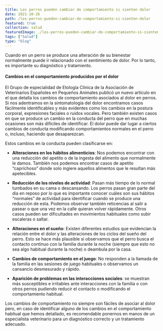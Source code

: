 ```yaml
---
title: Los perros pueden cambiar de comportamiento si sienten dolor
date: 2021-10-26
path: /los-perros-pueden-cambiar-de-comportamiento-si-sienten-dolor
featured: true
collection: salud
featuredImage: ./los-perros-pueden-cambiar-de-comportamiento-si-sienten-dolor.jpeg
tags: ["Salud"]
type: "blog"
---
```


Cuando en un perro se produce una alteración de su bienestar normalmente puede ir relacionado con el sentimiento de dolor. Por lo tanto, es importante su diagnóstico y tratamiento.

#### Cambios en el comportamiento producidos por el dolor

El Grupo de especialidad de Etología Clínica de la Asociación de Veterinarios Españoles en Pequeños Animales publicó un nuevo artículo en el que detalla los cambios de comportamiento asociados al dolor en perros.
Si nos adentramos en la sintomatología del dolor encontramos casos fácilmente identificables y más evidentes como los cambios en la postura corporal, expresiones faciales o ruidos vocales. Pero también existen casos en que se produce un cambio en la conducta del perro que en muchas ocasiones son más difíciles de identificar. 
El dolor puede dar lugar a ciertos cambios de conducta modificando comportamientos normales en el perro o, incluso, haciendo que desaparezcan.

Estos cambios en la conducta pueden clasificarse en:
- <b>Alteraciones en los hábitos alimenticios</b>: Nos podemos encontrar con una reducción del apetito o de la ingesta del alimento que normalmente le damos. También nos podemos encontrar casos de apetito “caprichoso” donde solo ingiere aquellos alimentos que le resultan más apetecibles.

- <b>Reducción de los niveles de actividad</b>: Pasan más tiempo de lo normal tumbados en su cama o descansando. Los perros pasan gran parte del día en reposo por lo que es importante conocer cuáles son sus hábitos “normales” de actividad para identificar cuando se produce una reducción de esta. Podemos observar también reticencias al salir a pasear o que una vez en la calle quieran volver rápidamente. Otros casos pueden ser dificultades en movimientos habituales como subir escaleras o saltar.

- <b>Alteraciones en el sueño</b>: Existen diferentes estudios que evidencian la relación entre el dolor y las alteraciones de los ciclos del sueño del perro. Esto se hace más plausible si observamos que el perro busca el contacto continuo con la familia durante la noche (siempre que esto no sea algo habitual durante la noche) o deambula por la casa.

- <b>Cambios de comportamiento en el juego</b>: No responden a la llamada de la familia en las sesiones de juego habituales o observamos un cansancio desmesurado y rápido.

- <b>Aparición de problemas en las interacciones sociales</b>: se muestran más susceptibles e irritables ante interacciones con la familia o con otros perros pudiendo reducir el contacto o modificando el comportamiento habitual.

Los cambios de comportamiento no siempre son fáciles de asociar al dolor pero, en caso de identificar alguno de los cambios en el comportamiento habitual que hemos detallado, es recomendable ponernos en manos de un especialista veterinario para un diagnóstico correcto y un tratamiento adecuado.





